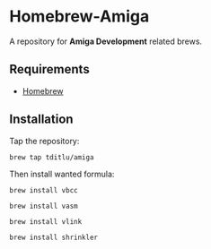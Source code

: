 # Homebrew-Amiga

A repository for **Amiga Development** related brews.


## Requirements

* [Homebrew](https://github.com/mxcl/homebrew)


## Installation

Tap the repository:

	brew tap tditlu/amiga

Then install wanted formula:

	brew install vbcc

	brew install vasm

	brew install vlink

	brew install shrinkler
